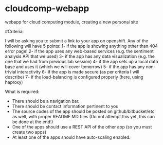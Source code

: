 # cloudcomp-webapp
webapp for cloud computing module, creating a new personal site

#Criteria:

I will be asking you to submit a link to your app on openshift. Any of the following will have 5 points:
1- if the app is showing anything other than 404 error page!
2- if the app uses any web-based services (e.g. the sentiment analysis API that we used)
3- if the app has any data visualization (e.g. the one that we had from previous lab session)
4- if the app sets up a local data base and uses it (which we will cover tomorrow)
5- if the app has any non-trivial interactivity
6- if the app is made secure (as per criteria I will describe)
7- if the load-balancing is configured properly (here, using haproxy)

What is required: 
- There should be a navigation bar.
- There should be contact information pertinent to you
- The source codes of the app should be posted on github/bitbucket/etc as well, with proper README.MD files (Do not attempt this yet, this can be done at the end!)
- One of the apps should use a REST API of the other app (so you must create two apps)
- At least one of the apps should have auto-scaling enabled.

